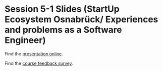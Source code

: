 # Session 5-1 Slides (StartUp Ecosystem Osnabrück/ Experiences and problems as a Software Engineer)

Find the [presentation online](https://www.canva.com/design/DAGdPsyFaz0/M0RkVMLMLEurbRj2LP51QA/view?utm_content=DAGdPsyFaz0&utm_campaign=designshare&utm_medium=link2&utm_source=uniquelinks&utlId=h3f01feff41).

Find the [course feedback survey](https://docs.google.com/forms/d/e/1FAIpQLSdrVDK-EwGFtmF8CN8HFh_iQwG5KbeLkEF7AiwA1MClzGs6lw/viewform?usp=header).
